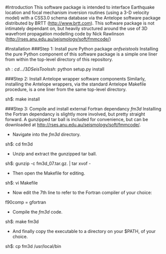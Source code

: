 #Introduction
This software package is intended to interface Earthquake location and 
focal mechanism inversion routines (using a 3-D velocity model) with a 
CSS3.0 schema database via the Antelope software package distributed by 
BRTT (http://www.brtt.com). This software package is not intimately 
dependant on, but heavily structured around the use of 3D wavefront 
propagation modelling code by Nick Rawlinson 
(http://rses.anu.edu.au/seismology/soft/fmmcode/)

#Installation
###Step 1: Install pure Python package *anfseistools*
Installing the pure Python component of this software package is a simple 
one liner from within the top-level directory of this repository.

sh$: cd .../3DSeisTools  
sh$: python setup.py install

###Step 2: Install Antelope wrapper software components
Similarly, installing the Antelope wrappers, via the standard Antelope 
Makefile procedure, is a one liner from the same top-level directory.

sh$: make install

###Step 3: Compile and install external Fortran dependancy *fm3d*
Installing the Fortran dependancy is slightly more involved, but pretty 
straight forward. A gunzipped tar ball is included for convenience, but 
can be downloaded at http://rses.anu.edu.au/seismology/soft/fmmcode/.  
- Navigate into the *fm3d* directory.
  
sh$: cd fm3d
  
- Unzip and extract the gunzipped tar ball.
  
sh$: gunzip -c fm3d\_07.tar.gz. | tar xvof -
  
- Then open the Makefile for editing.
  
sh$: vi Makefile
  
- Now edit the 7th line to refer to the Fortran compiler of your choice:
  
f90comp = gfortran  
  
- Compile the *fm3d* code.
  
sh$: make fm3d
  
- And finally copy the executable to a directory on your $PATH, of your 
choice.
  
sh$: cp fm3d /usr/local/bin
